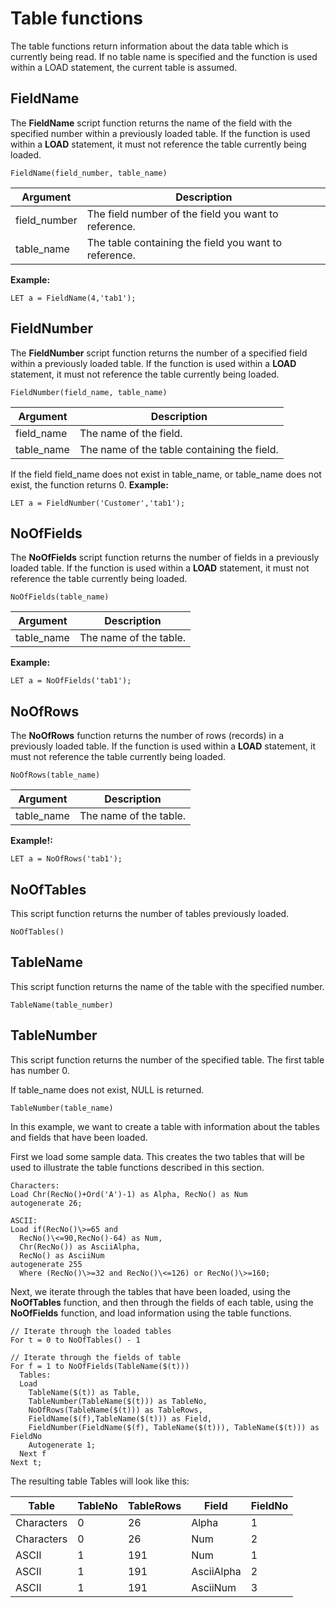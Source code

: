 # Table functions

The table functions return information about the data table which is currently being read.
If no table name is specified and the function is used within a LOAD statement, the current table
is assumed.

## FieldName

The  **FieldName** script function returns the name of the field with the specified number
within a previously loaded table. If the function is used within a
 **LOAD** statement, it must not reference the table currently being loaded.

`FieldName(field_number, table_name)`

| Argument      | Description                                           |
| ------------- | ----------------------------------------------------- |
| field_number  | The field number of the field you want to reference.  |
| table_name    | The table containing the field you want to reference. |

**Example:**

`LET a = FieldName(4,'tab1');`

## FieldNumber

The **FieldNumber** script function returns the number of a specified field within a
previously loaded table. If the function is used within a
 **LOAD** statement, it must not reference the table currently being loaded.

`FieldNumber(field_name, table_name)`

| Argument    | Description                                 |
| ----------- | ------------------------------------------- |
| field_name  | The name of the field.                      |
| table_name  | The name of the table containing the field. |

If the field field_name does not exist in table_name, or table_name
does not exist, the function returns 0.
**Example:**

`LET a = FieldNumber('Customer','tab1');`

## NoOfFields

The **NoOfFields**  script function returns the number of fields in a previously loaded
table. If the function is used within a **LOAD** statement, it must not reference the table currently being loaded.

`NoOfFields(table_name)`

| Argument    | Description            |
| ----------- | ---------------------- |
| table_name  | The name of the table. |

**Example:**

`LET a = NoOfFields('tab1');`

## NoOfRows

The **NoOfRows** function returns the number of rows (records) in a previously loaded
table. If the function is used within a
 **LOAD** statement, it must not reference the table currently being loaded.

`NoOfRows(table_name)`

| Argument    | Description            |
| ----------- | ---------------------- |
| table_name  | The name of the table. |

**Example!:**

`LET a = NoOfRows('tab1');`

## NoOfTables

This script function returns the number of tables previously loaded.

`NoOfTables()`

## TableName

This script function returns the name of the table with the specified
number.

`TableName(table_number)`

## TableNumber

This script function returns the number of the specified table. The
first table has number 0.

If table_name does not exist, NULL is returned.

`TableNumber(table_name)`

In this example, we want to create a table with information about the
tables and fields that have been loaded.

First we load some sample data. This creates the two tables that will be
used to illustrate the table functions described in this
section.

```qlik
Characters:
Load Chr(RecNo()+Ord('A')-1) as Alpha, RecNo() as Num
autogenerate 26;

ASCII:
Load if(RecNo()\>=65 and
  RecNo()\<=90,RecNo()-64) as Num,
  Chr(RecNo()) as AsciiAlpha,
  RecNo() as AsciiNum
autogenerate 255
  Where (RecNo()\>=32 and RecNo()\<=126) or RecNo()\>=160;
```

Next, we iterate through the tables that have been loaded, using the
 **NoOfTables** function, and then through the fields of each table, using the
 **NoOfFields** function, and load information using the table
functions.

```qlik
// Iterate through the loaded tables
For t = 0 to NoOfTables() - 1

// Iterate through the fields of table
For f = 1 to NoOfFields(TableName($(t)))
  Tables:
  Load
    TableName($(t)) as Table,
    TableNumber(TableName($(t))) as TableNo,
    NoOfRows(TableName($(t))) as TableRows,
    FieldName($(f),TableName($(t))) as Field,
    FieldNumber(FieldName($(f), TableName($(t))), TableName($(t))) as FieldNo
    Autogenerate 1;
  Next f
Next t;
```

The resulting table Tables will look like this:

| Table      | TableNo | TableRows | Field      | FieldNo |
| ---------- | ------- | --------- | ---------- | ------- |
| Characters | 0       | 26        | Alpha      | 1       |
| Characters | 0       | 26        | Num        | 2       |
| ASCII      | 1       | 191       | Num        | 1       |
| ASCII      | 1       | 191       | AsciiAlpha | 2       |
| ASCII      | 1       | 191       | AsciiNum   | 3       |
